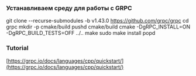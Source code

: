 

### Устанавливаем среду для работы с GRPC

git clone --recurse-submodules -b v1.43.0 https://github.com/grpc/grpc
cd grpc
mkdir -p cmake/build
pushd cmake/build
cmake -DgRPC_INSTALL=ON  -DgRPC_BUILD_TESTS=OFF ../..
make 
sudo make
install
popd

### Tutorial

[https://grpc.io/docs/languages/cpp/quickstart/](https://grpc.io/docs/languages/cpp/quickstart/)